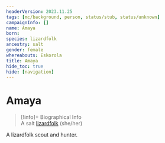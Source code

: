 ```yaml
---
headerVersion: 2023.11.25
tags: [mc/background, person, status/stub, status/unknown]
campaignInfo: []
name: Amaya
born:
species: lizardfolk
ancestry: salt
gender: female
whereabouts: Eskorola
title: Amaya
hide_toc: true
hide: [navigation]
---
```

# Amaya
>[!info]+ Biographical Info  
> A salt [lizardfolk](<../../species/children-of-the-embodied-gods/lizardfolk/lizardfolk.md>) (she/her)  
>> 

A lizardfolk scout and hunter.
